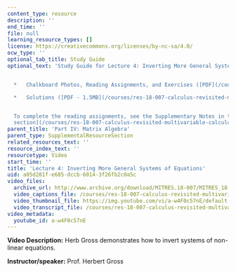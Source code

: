 ```yaml
---
content_type: resource
description: ''
end_time: ''
file: null
learning_resource_types: []
license: https://creativecommons.org/licenses/by-nc-sa/4.0/
ocw_type: ''
optional_tab_title: Study Guide
optional_text: 'Study Guide for Lecture 4: Inverting More General Systems of Equations


  *   Chalkboard Photos, Reading Assignments, and Exercises ([PDF](/courses/res-18-007-calculus-revisited-multivariable-calculus-fall-2011/resources/mitres_18_007_partiv_lec04))

  *   Solutions ([PDF - 1.5MB](/courses/res-18-007-calculus-revisited-multivariable-calculus-fall-2011/resources/mitres_18_007_partiv_sol04))


  To complete the reading assignments, see the Supplementary Notes in the [Study Materials
  section](/courses/res-18-007-calculus-revisited-multivariable-calculus-fall-2011/pages/study-materials).'
parent_title: 'Part IV: Matrix Algebra'
parent_type: SupplementalResourceSection
related_resources_text: ''
resource_index_text: ''
resourcetype: Video
start_time: ''
title: 'Lecture 4: Inverting More General Systems of Equations'
uid: a05d281f-e685-dccb-6014-3f26fb2c0a5c
video_files:
  archive_url: http://www.archive.org/download/MITRES.18-007/MITRES_18-007_Part4_lec4_300k.mp4
  video_captions_file: /courses/res-18-007-calculus-revisited-multivariable-calculus-fall-2011/8917ef57940359c492e19ba28a3f9f3f_a-w4F0c57nE.vtt
  video_thumbnail_file: https://img.youtube.com/vi/a-w4F0c57nE/default.jpg
  video_transcript_file: /courses/res-18-007-calculus-revisited-multivariable-calculus-fall-2011/d8c2cf62dd484e3d293369b906faaa32_a-w4F0c57nE.pdf
video_metadata:
  youtube_id: a-w4F0c57nE
---
```


**Video Description:** Herb Gross demonstrates how to invert systems of non-linear equations.

**Instructor/speaker:** Prof. Herbert Gross

